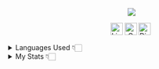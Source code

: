 <div align="center">

 <img src="https://user-images.githubusercontent.com/101990719/189734576-91911db1-6e26-4838-947f-251cbed4c853.gif">

<a href="https://www.linkedin.com/in/renyzeraa" target="_blank"><img src="https://img.shields.io/badge/linkedin-%230077B5.svg?style=for-the-badge&logo=linkedin&logoColor=white" alt="LinkedIn Badge" height="25"></a>&nbsp;<a href="mailto:renansilvaytb@gmail.com" target="_blank"><img src="https://img.shields.io/badge/Gmail-D14836?style=for-the-badge&logo=gmail&logoColor=white" alt="Gmail Badge" height="25"></a>&nbsp;<a href="#"><img src="https://img.shields.io/badge/%3Crenan%3E-%237289DA.svg?style=for-the-badge&logo=discord&logoColor=white" title="renan_s#7826" alt="Discord Badge" height="25"></a>&nbsp;

</div>


<details>
<summary>Languages Used 👇🏻</summary>

<img src="https://cdn.jsdelivr.net/gh/devicons/devicon/icons/sass/sass-original.svg" style="width:120px"/>  
<img src="https://cdn.jsdelivr.net/gh/devicons/devicon/icons/javascript/javascript-original.svg" style="width:120px"/>
<img src="https://cdn.jsdelivr.net/gh/devicons/devicon/icons/jquery/jquery-original.svg" style="width:120px"/> 
<img src="https://cdn.jsdelivr.net/gh/devicons/devicon/icons/html5/html5-original.svg"style="width:120px" />
<img src="https://cdn.jsdelivr.net/gh/devicons/devicon/icons/php/php-original.svg" style="width:120px"/>
<img src="https://cdn.jsdelivr.net/gh/devicons/devicon/icons/postgresql/postgresql-original.svg" style="width:120px"/>

</details>
<details>
<summary>My Stats 👇🏻</summary>

![GitHub stats](https://github-readme-stats.vercel.app/api?username=renyzeraa&count_private=true&theme=dracula&show_icons=true&hide_border=true&hide_title=true)
</details>

